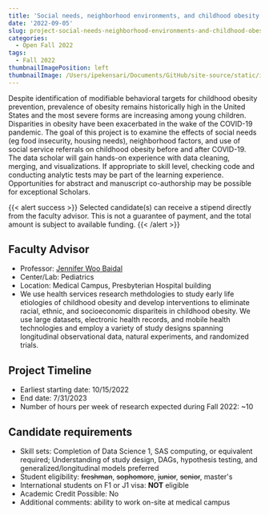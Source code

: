 ```yaml
---
title: 'Social needs, neighborhood environments, and childhood obesity'
date: '2022-09-05'
slug: project-social-needs-neighborhood-environments-and-childhood-obesity
categories:
  - Open Fall 2022
tags:
  - Fall 2022
thumbnailImagePosition: left
thumbnailImage: /Users/ipekensari/Documents/GitHub/site-source/static/img/construction.png
---
```

Despite identification of modifiable behavioral targets for childhood obesity prevention, prevalence of obesity remains historically high in the United States and the most severe forms are increasing among young children. Disparities in obesity have been exacerbated in the wake of the COVID-19 pandemic. The goal of this project is to examine the effects of social needs (eg food insecurity, housing needs), neighborhood factors, and use of social service referrals on childhood obesity before and after COVID-19. The data scholar will gain hands-on experience with data cleaning, merging, and visualizations. If appropriate to skill level, checking code and conducting analytic tests may be part of the learning experience. Opportunities for abstract and manuscript co-authorship may be possible for exceptional Scholars.

<!--more-->

{{< alert success >}}
Selected candidate(s) can receive a stipend directly from the faculty advisor. This is not a guarantee of payment, and the total amount is subject to available funding.
{{< /alert >}}

## Faculty Advisor
+ Professor: [Jennifer Woo Baidal](https://www.pediatrics.columbia.edu/research-labs/woo-baidal-team)
+ Center/Lab: Pediatrics
+ Location: Medical Campus, Presbyterian Hospital building
+ We use health services research methdologies to study early life etiologies of childhood obesity and develop interventions to eliminate racial, ethnic, and socioeconomic dispariteis in childhood obesity. We use large datasets, electronic health records, and mobile health technologies and employ a variety of study designs spanning longitudinal observational data, natural experiments, and randomized trials.

## Project Timeline
+ Earliest starting date: 10/15/2022
+ End date: 7/31/2023
+ Number of hours per week of research expected during Fall 2022: ~10

## Candidate requirements
+ Skill sets: Completion of Data Science 1, SAS computing, or equivalent required; Understanding of study design, DAGs, hypothesis testing, and generalized/longitudinal models preferred
+ Student eligibility: ~~freshman~~, ~~sophomore~~, ~~junior~~, ~~senior~~, master's
+ International students on F1 or J1 visa: **NOT** eligible
+ Academic Credit Possible: No
+ Additional comments: ability to work on-site at medical campus

